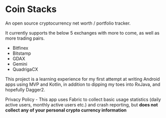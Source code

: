 # Coin Stacks

An open source cryptocurrency net worth / portfolio tracker.

It currently supports the below 5 exchanges with more to come, as well as more trading pairs.

* Bitfinex
* Bitstamp 
* GDAX 
* Gemini 
* QuadrigaCX

This project is a learning experience for my first attempt at writing Android apps using MVP and Kotlin, in addition to dipping my toes into RxJava, and hopefully Dagger2.

Privacy Policy - This app uses Fabric to collect basic usage statistics (daily active users, monthly active users etc.) and crash reporting, but **does not collect any of your personal crypto currency information**
